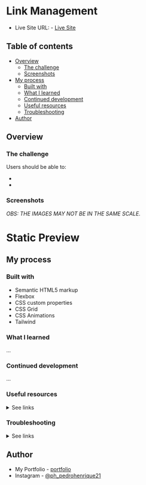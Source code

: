 # Link Management

- Live Site URL: - <a href="#" target="_blank" alt="">Live Site</a>

## Table of contents

- [Overview](#overview)
  - [The challenge](#the-challenge)
  - [Screenshots](#screenshots)
- [My process](#my-process)
  - [Built with](#built-with)
  - [What I learned](#what-i-learned)
  - [Continued development](#continued-development)
  - [Useful resources](#useful-resources)
  - [Troubleshooting](#trouble-shooting)
- [Author](#author)

## Overview

### The challenge

Users should be able to:

-
-

### Screenshots

_OBS: THE IMAGES MAY NOT BE IN THE SAME SCALE._

# Static Preview

## My process

### Built with

- Semantic HTML5 markup
- Flexbox
- CSS custom properties
- CSS Grid
- CSS Animations
- Tailwind

### What I learned

...

### Continued development

...

### Useful resources

<details>
  <summary>See links</summary>

  - <a href="https://www.lukew.com/ff/entry.asp?1927&" alt="Designing for Large Screen Smartphones" target="_blank">Designing for Large Screen Smartphones</a>
  - <a href="https://www.youtube.com/watch?v=gpJKj45AikY" alt="Youtube video: Next.js Image Optimization with Image Component" target="_blank">Next.js Image Optimization with Image Component</a>
  - <a href="https://ausi.github.io/respimagelint/" alt="A link to a image formater for NextJs" target="_blank">RespImageLint - Linter for Responsive Images</a>

</details>


### Troubleshooting

<details>
  <summary>See links</summary>

  - <a href="https://nextjs.org/docs/messages/next-router-not-mounted" alt="`NextRouter` was not mounted" target="_blank">`NextRouter` was not mounted</a>
  - <a href="https://nextjs.org/docs/app/api-reference/functions/use-pathname" alt="`usePathname" target="_blank">usePathname</a>

</details>

## Author

- My Portfolio - [portfolio](https://pedro-meuportfolio.netlify.app)
- Instagram - [@ph_pedrohenrique21](https://www.instagram.com/ph_pedrohenrique21/)
